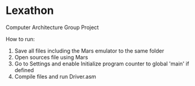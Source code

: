# Lexathon
Computer Architecture Group Project

How to run:
1. Save all files including the Mars emulator to the same folder
2. Open sources file using Mars
3. Go to Settings and enable Initialize program counter to global 'main' if defined 
4. Compile files and run Driver.asm
